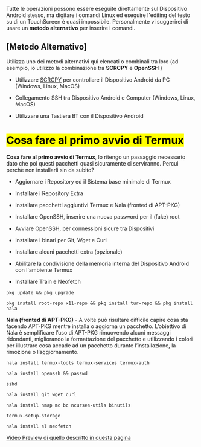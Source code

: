 Tutte le operazioni possono essere eseguite direttamente sul Dispositivo Android stesso, ma digitare i comandi Linux ed eseguire l'editing del testo su di un TouchScreen è quasi impossibile. Personalmente vi suggerirei di usare un **metodo alternativo** per inserire i comandi. 

## [Metodo Alternativo]

Utilizza uno dei metodi alternativi qui elencati o combinali tra loro (ad esempio, io utilizzo la combinazione tra **SCRCPY** e **OpenSSH** )

- Utilizzare [SCRCPY](https://github.com/Genymobile/scrcpy) per controllare il Dispositivo Android da PC (Windows, Linux, MacOS)

- Collegamento SSH tra Dispositivo Android e Computer (Windows, Linux, MacOS)

- Utilizzare una Tastiera BT con il Dispositivo Android

# <mark>Cosa fare al primo avvio di Termux</mark>

**Cosa fare al primo avvio di Termux**, lo ritengo un passaggio necessario dato che poi questi pacchetti quasi sicuramente ci serviranno. Percui perchè non installarli sin da subito?  

- Aggiornare i Repository ed il Sistema base minimale di Termux 

- Installare i Repository Extra

- Installare pacchetti aggiuntivi Termux e Nala (fronted di APT-PKG)

- Installare OpenSSH, inserire una nuova password per il (fake) root

- Avviare OpenSSH, per connessioni sicure tra Dispositivi

- Installare i binari per Git, Wget e Curl

- Installare alcuni pacchetti extra (opzionale)

- Abilitare la condivisione della memoria interna del Dispositivo Android con l'ambiente Termux

- Installare Train e Neofetch

```
pkg update && pkg upgrade 
```

```
pkg install root-repo x11-repo && pkg install tur-repo && pkg install nala
```

**Nala (fronted di APT-PKG)** - A volte può risultare difficile capire cosa sta facendo APT-PKG mentre installa o aggiorna un pacchetto. L’obiettivo di Nala è semplificare l’uso di APT-PKG rimuovendo alcuni messaggi ridondanti, migliorando la formattazione del pacchetto e utilizzando i colori per illustrare cosa accade ad un pacchetto durante l’installazione, la rimozione o l’aggiornamento.

```
nala install termux-tools termux-services termux-auth
```

```
nala install openssh && passwd
```

```
sshd
```

```
nala install git wget curl 
```

```
nala install nmap mc bc ncurses-utils binutils
```

```
termux-setup-storage
```

```
nala install sl neofetch
```

<a href="https://www.youtube.com/watch?v=vJiY9_Ca0wg">Video Preview di quello descritto in questa pagina</a>
